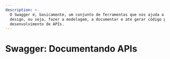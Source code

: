 ```yaml
---
description: >-
  O Swagger é, basicamente, um conjunto de ferramentas que nos ajuda a fazer o
  design, ou seja, fazer a modelagem, a documentar e até gerar código para
  desenvolvimento de APIs.
---
```


# Swagger: Documentando APIs

